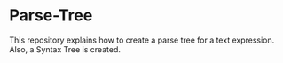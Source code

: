 # Parse-Tree
This repository explains how to create a parse tree for a text expression. Also, a Syntax Tree is created.


